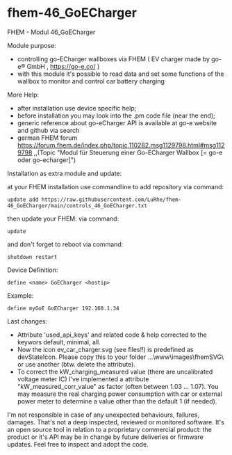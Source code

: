# fhem-46_GoECharger
FHEM - Modul 46_GoECharger


Module purpose:

 - controlling go-ECharger wallboxes via FHEM ( EV charger made by go-e® GmbH , https://go-e.co/ )
 - with this module it's possible to read data and set some functions of the wallbox 
   to monitor and control car battery charging

More Help:

 - after installation use device specific help;
 - before installation you may look into the .pm code file (near the end);
 - generic reference about go-eCharger API is available at go-e website and github via search
 - german FHEM forum https://forum.fhem.de/index.php/topic,110282.msg1129798.html#msg1129798 
 ,,(Topic "Modul für Steuerung einer Go-ECharger Wallbox [= go-e oder go-echarger]") 
	

Installation as extra module and update:

at your FHEM installation use commandline to add repository via command:

	update add https://raw.githubusercontent.com/LuRhe/fhem-46_GoECharger/main/controls_46_GoECharger.txt

then update your FHEM: via command:

	update
	
and don't forget to reboot via command:

	shutdown restart

Device Definition:

 <code>define &lt;name&gt; GoECharger &lt;hostip&gt;</code>
 
Example:

 <code>define myGoE GoECharger 192.168.1.34</code>
 


Last changes: 

- Attribute 'used_api_keys' and related code & help corrected  to the keywors default, minimal, all.
- Now the icon ev_car_charger.svg (see files!!) is predefined as devStateIcon. Please copy this to your folder ...\www\images\fhemSVG\ or use another (btw. delete the attribute). 
- To correct the kW_charging_measured value (there are uncalibrated voltage meter IC) I've implemented a attribute "kW_measured_corr_value" as factor (often between 1.03 ... 1.07). You may measure the real charging power consumption with car or external power meter to determine a value other than the default 1 (if needed).


I'm not responsible in case of any unexpected behaviours, failures, damages. That's not a deep inspected, reviewed or monitored software. It's an open source tool in relation to a proprietary commercial product: the product or it's API may be in change by future deliveries or firmware updates. Feel free to inspect and adopt the code.
